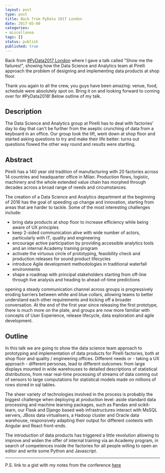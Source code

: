 ```yaml
---
layout: post
type: post
title: Back from PyData 2017 London
date: 2017-05-08
categories:
- miscellanea
tags: []
status: publish
published: true
---
```


Back from [#PyData2017 London](https://pydata.org/london2017/) where I gave a talk called "Show me the failures!", showing how the Data Science and Analytics team at Pirelli approach the problem of designing and implementing data products at shop floor.

Thank you again to all the crew, you guys have been amazing: venue, food, schedule were absolutely spot on. Bring it on and looking forward to coming over for #PyData2018! Below outline of my talk.

## Description
The Data Science and Analytics group at Pirelli has to deal with factories' day to day that can't be further from the aseptic crunching of data from a keyboard in an office. Our group took the lift, went down at shop floor and started asking questions to try and make their life better: turns out questions flowed the other way round and results were startling.

## Abstract
Pirelli has a 140 year old tradition of manufacturing with 20 factories across 14 countries and headquarter office in Milan. Production flows, logistic, machinery and the whole extended value chain has morphed through decades across a broad range of needs and circumstances.

The creation of a Data Science and Analytics department at the beginning of 2016 has the goal of speeding up change and innovation, starting from areas that are harder to tackle. Some of the most interesting challenges include:

- bring data products at shop floor to increase efficiency while being aware of UX principles
- keep 2-sided communication alive with wide number of actors, particularly with IT, quality and engineering
- encourage active participation by providing accessible analytics tools and an internal Academy training program
- activate the virtuous circle of prototyping, feasibility check and production releases for sound product lifecycles
- introduce Agile development methodologies in traditional waterfall environments
- shape a roadmap with principal stakeholders starting from off-line through live analysis and heading to ahead-of-time predictions

opening a steady communication channel across groups is progressively eroding barriers between white and blue collars, allowing teams to better understand each other requirements and kicking off a broader conversation. At the end of the first year since releasing the first prototype, there is much more on the plate, and groups are now more familiar with concepts of User Experience, release lifecycle, data exploration and agile development.

## Outline
In this talk we are going to show the data science team approach to prototyping and implementation of data products for Pirelli factories, both at shop floor and quality / engineering offices. Different needs or - taking a UX approach - different personas, lead to different outcomes: from large displays mounted in wide warehouses to detailed descriptions of statistical distributions, from near real-time processing of streams of data coming out of sensors to large computations for statistical models made on millions of rows stored in sql tables.

The sheer variety of technologies involved in the process is probably the biggest challenge when deploying at production level: aside standard data processing and machine learning packages, such as Pandas and scikit-learn, our Flask and Django based web infrastructures interact with MsSQL servers, JBoss data virtualisers, a Hadoop cluster and Oracle data warehouse, responsively adapting their output for different contexts with Angular and React front-ends.

The introduction of data products has triggered a little revolution allowing to improve and widen the offer of internal training via an Academy program, in search of competences inside the factories for all people willing to open an editor and write some Python and Javascript.

---

P.S. link to a gist with my notes from the conference [here](https://gist.github.com/grudelsud/a40704fbd76c03e2870792cb3674fabe)
